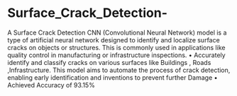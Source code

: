 # Surface_Crack_Detection-
A Surface Crack Detection CNN (Convolutional Neural Network) model is a type of artificial neural network designed to identify and localize surface cracks on objects or structures. This is commonly used in applications like quality control in manufacturing or infrastructure inspections.
•	Accurately identify and classify cracks on various surfaces like Buildings , Roads ,Infrastructure. This model aims to automate the process of crack detection, enabling early identification and inventions to prevent further Damage
•	Achieved Accuracy of 93.15%

